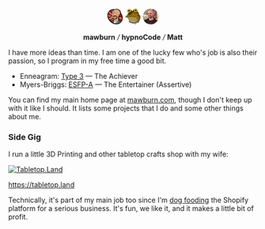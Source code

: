 <p align="center">
  <img src="https://raw.githubusercontent.com/mawburn/mawburn/main/lars-tiny.webp?v=1" alt="Matt Burnett - mawburn Lars Fillmore" width="32" height="32"  />
  <img src="https://raw.githubusercontent.com/mawburn/mawburn/main/hypnoCode-tiny.webp?v=1" alt="Matt Burnett - hypnoCode" width="32" height="32"  />
  <img src="https://raw.githubusercontent.com/mawburn/mawburn/main/photo.webp?v=2" alt="Matt Burnett" width="32" height="32"  />
</p>
<p align="center">
  <strong>mawburn</strong> 
  <em>/</em> <strong>hypnoCode</strong> 
  <em>/</em> <strong>Matt</strong>
</p>

I have more ideas than time. I am one of the lucky few who's job is also their passion, so I program in my free time a good bit. 

- Enneagram: [Type 3](https://www.enneagraminstitute.com/type-3) — The Achiever
- Myers-Briggs: [ESFP-A](https://www.16personalities.com/esfp-personality) — The Entertainer (Assertive)

You can find my main home page at [mawburn.com](https://mawburn.com), though I don't keep up with it like I should. It lists some projects that I do and some other things about me. 

### Side Gig

I run a little 3D Printing and other tabletop crafts shop with my wife: 

<a href="https://tabletop.land">
  <img src="https://cdn.tabletop.media/tabletop.land/assets/logo-140.webp" alt="Tabletop.Land" width="70" height="70" />
</a>

https://tabletop.land

Technically, it's part of my main job too since I'm [dog fooding](https://en.wikipedia.org/wiki/Eating_your_own_dog_food) the Shopify platform for a serious business. It's fun, we like it, and it makes a little bit of profit. 
